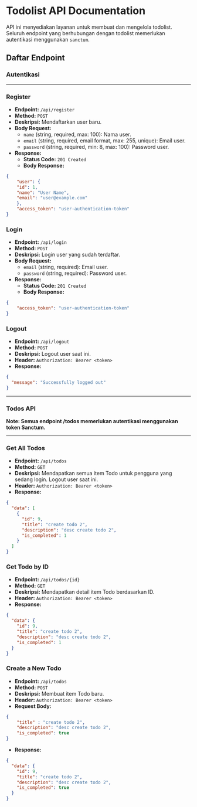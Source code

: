 # Todolist API Documentation

API ini menyediakan layanan untuk membuat dan mengelola todolist. Seluruh endpoint yang berhubungan dengan todolist memerlukan autentikasi menggunakan `sanctum`.

## Daftar Endpoint

### Autentikasi

---

### Register

- **Endpoint:** `/api/register`
- **Method:** `POST`
- **Deskripsi:** Mendaftarkan user baru.
- **Body Request:**
  - `name` (string, required, max: 100): Nama user.
  - `email` (string, required, email format, max: 255, unique): Email user.
  - `password` (string, required, min: 8, max: 100): Password user.
- **Response:**
  - **Status Code:** `201 Created`
  - **Body Response:**
```json
{
    "user": {
    "id": 1,
    "name": "User Name",
    "email": "user@example.com"
    },
    "access_token": "user-authentication-token"
}
```

### Login
- **Endpoint:** `/api/login`
- **Method:** `POST`
- **Deskripsi:** Login user yang sudah terdaftar.
- **Body Request:**
  - `email` (string, required): Email user.
  - `password` (string, required): Password user.
- **Response:**
  - **Status Code:** `201 Created`
  - **Body Response:**
```json
{
    "access_token": "user-authentication-token"
}
```

### Logout
- **Endpoint:** `/api/logout`
- **Method:** `POST`
- **Deskripsi:** Logout user saat ini.
- **Header:** `Authorization: Bearer <token>`
- **Response:**
```json
{
  "message": "Successfully logged out"
}
```

---

### Todos API
**Note:  Semua endpoint /todos memerlukan autentikasi menggunakan token Sanctum.**

---

### Get All Todos
- **Endpoint:** `/api/todos`
- **Method:** `GET`
- **Deskripsi:** Mendapatkan semua item Todo untuk pengguna yang sedang login. Logout user saat ini.
- **Header:** `Authorization: Bearer <token>`
- **Response:**
```json
{
  "data": [
    {
      "id": 9,
      "title": "create todo 2",
      "description": "desc create todo 2",
      "is_completed": 1
    }
  ]
}
```

### Get Todo by ID
- **Endpoint:** `/api/todos/{id}`
- **Method:** `GET`
- **Deskripsi:** Mendapatkan detail item Todo berdasarkan ID.
- **Header:** `Authorization: Bearer <token>`
- **Response:**
```json
{
  "data": {
    "id": 9,
    "title": "create todo 2",
    "description": "desc create todo 2",
    "is_completed": 1
  }
}
```

### Create a New Todo
- **Endpoint:** `/api/todos`
- **Method:** `POST`
- **Deskripsi:** Membuat item Todo baru.
- **Header:** `Authorization: Bearer <token>`
- **Request Body:**
```json
{
    "title" : "create todo 2",
    "description": "desc create todo 2",
    "is_completed": true
}
```
- **Response:**
```json
{
  "data": {
    "id": 9,
    "title": "create todo 2",
    "description": "desc create todo 2",
    "is_completed": true
  }
}
```
